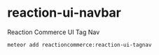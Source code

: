 # reaction-ui-navbar
Reaction Commerce UI Tag Nav

```
meteor add reactioncommerce:reaction-ui-tagnav
```
